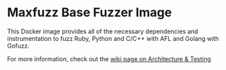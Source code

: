 # Maxfuzz Base Fuzzer Image

This Docker image provides all of the necessary dependencies and instrumentation to fuzz Ruby, Python and C/C++ with AFL and Golang with Gofuzz.

For more information, check out the [wiki page on Architecture & Testing]()
